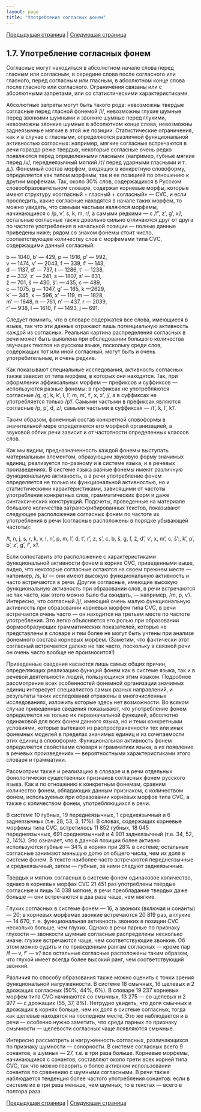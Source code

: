 ```yaml
---
layout: page
title: "Употребление согласных фонем"
---
```

[Предыдущая страница](016.html) | [Следующая страница](018.html)

## 1.7. Употребление согласных фонем 
Согласные могут находиться в абсолютном начале слова перед гласным или согласным, 
в середине слова после согласного или гласного, перед согласным или гласным, в абсолютном 
конце слова после гласного или согласного. Ограничения связаны или с абсолютными запретами, 
или со статистическими характеристиками. 

Абсолютные запреты могут быть такого рода: невозможны твердые согласные перед гласной
фонемой /i/, невозможны глухие шумные перед звонкими шумными и звонкие шумные перед глухими, 
невозможны звонкие шумные в абсолютном конце слова, невозможны заднеязычные мягкие в этой 
же позиции. Статистические ограничения, как и в случае с гласными, определяются различной
функциональной активностью согласных: например, мягкие согласные встречаются в речи гораздо 
реже твердых, некоторые согласные очень редко появляются перед определенными гласными 
(например, губные мягкие перед /u/, переднеязычный мягкий /t’/ перед ударными гласными и т. д.). 
Фонемный состав морфем, входящих в конкретную словоформу, определяется как типом морфемы,
так и ее позицией по отношению к другим морфемам. Так, около 30% слов, содержащихся в Русском 
cловообразовательном словаре, содержат корневые морфы, которые имеют структуру
«согласный + гласный + согласный» — СVC, и если проследить, какие согласные находятся
в начале таких морфем, то можно увидеть, что самыми частыми являются морфемы, 
начинающиеся с /p, v’, s, k, m, r/, а самыми редкими — с /f’, z’, g’, x’/, остальные согласные также
довольно сильно отличаются друг от друга по частоте употребления в начальной позиции —
полные данные приведены ниже; рядом со знаком фонемы стоит число, соответствующее 
количеству слов с морфемами типа СVС, содержащими данный согласный: 

b — 1040, b’ — 429, p — 1916, p’ — 992,  
v — 1474, v’ — 2043, f — 339, f’ — 143,  
d — 1137, d’ — 737, t — 1286, t’ — 1238,  
z — 332, z’ — 241, s — 1807, s’ — 831,  
ž — 701, š — 430, š’: — 435, c — 489,  
c — 1075, g — 1047, g’ — 165, k —2629,  
k’ — 345, x — 596, x’ — 119, m — 1828,  
m’ — 1648, n — 761, n’ — 437, r — 2039,  
r’ — 938, l — 1610, l’ — 1493, j — 691. 

Следует помнить, что в словаре содержатся все слова, имеющиеся в языке, так что эти 
данные отражают лишь потенциальную активность каждой из согласных. Реальная 
картина распределения согласных в речи может быть выявлена при обследовании 
большого количества звучащих текстов на русском языке, поскольку среди слов, 
содержащих тот или иной согласный, могут быть и очень употребительные, и очень редкие. 

Как показывают специальные исследования, активность согласных также зависит от типа морфем, 
в которых они находятся. Так, при оформлении аффиксальных морфем — префиксов и суффиксов — 
используются разные фонемы: в префиксах не употребляются согласные /g, g’, k, k’, l, l’, m, m’, f’, x, x’, j/, 
а в суффиксах не употребляется только /p’/. Самыми частыми в префиксах являются согласные /p, p’, d, z/,
самыми частыми в суффиксах — /t’, k, l’, k’/. 

Таким образом, фонемный состав конкретной словоформы в значительной мере определяется
его морфной организацией, а звуковой облик речи зависит и от частотности определенных классов слов. 

Как мы видим, предназначенность каждой фонемы выступать материальным элементом, 
образующим звуковую форму значимых единиц, реализуется по-разному и в системе языка, 
и в речевых произведениях. В системе языка разные фонемы имеют различную функциональную
активность, а в речи употребление фонем определяется не только их функциональной активностью,
но и статистическими характеристиками, зависящими от частоты употребления конкретных слов,
грамматических форм и даже синтаксических конструкций. Подсчеты, проведенные на материале 
большого количества затранскрибированных текстов, показывают следующее расположение 
согласных фонем по частоте их употребления в речи (согласные расположены в порядке убывающей частоты): 

/t, n, j, s, r, k, v, l, n’, p, m, l’, d, t’, r’, z, s’, c, b, š, g, f, ž, d’, v’, x, m’, c, š’:, k’, p’, b’, z’, g’, f’, x’/.

Если сопоставить это расположение с характеристиками функциональной активности фонем
в корнях CVC, приведенными выше, видно, что некоторые согласные остаются на своем 
прежнем месте — например, /s, k/ — они имеют высокую функциональную активность и
часто встречаются в речи. Другие согласные, имеющие высокую функциональную активность 
при образовании слов, в речи встречаются не так часто, как этого можно было бы ожидать, — 
например, /m, p, v’/. Интересно, что согласный /j/, имеющий очень малую функциональную
активность при образовании корневых морфем типа CVC, в речи встречается очень часто —
он находится на третьем месте по частоте употребления. Это легко объясняется его ролью при
образовании формообразующих грамматических показателей, которые не представлены в словаре
и тем более не могут быть учтены при анализе фонемного состава корневых морфем.
(Заметим, что фактически этот согласный встречается далеко не так часто, поскольку в связной
речи он очень часто вообще не произносится!) 

Приведенные сведения касаются лишь самых общих причин, определяющих реализацию 
функций фонем как в системе языка, так и в речевой деятельности людей, пользующихся этим языком. 
Подробное рассмотрение всех особенностей фонемной организации значимых единиц 
интересует специалистов самых разных направлений, и результаты таких исследований 
отражены в многочисленных исследованиях, изложить которые здесь нет возможности. 
Во всяком случае приведенные сведения показывают, что употребление фонем определяется
не только их первоначальной функцией, абсолютно одинаковой для всех фонем данного языка,
но и теми конкретными условиями, которые вытекают из распространенности тех или иных 
фонемных моделей в пределах значимых единиц и из сочетаемости этих единиц в словоформе. 
Функциональная активность фонем определяется свойствами словаря и грамматики языка, 
а их появление в речевых произведениях — вероятностными характеристиками этого словаря и грамматики. 

Рассмотрим также и реализацию в словаре и в речи отдельных фонологически существенных
признаков согласных фонем русского языка. Как и по отношению к конкретным фонемам, 
сравним количество фонем, обладающих данным признаком, с количеством фонем, используемых 
при образовании корневых морфов типа СVC, а также с количеством фонем, употребляющихся в речи. 

В системе 10 губных, 19 переднеязычных, 1 среднеязычный и 6 заднеязычных (т.е. 28, 53, 3, 17%).
В словах, содержащих корневые морфемы типа CVC, встретилось 11 852 губных, 
18 045 переднеязычных, 691 среднеязычный и 4 901 заднеязычный (т.е. 34, 52, 2, 14%). 
Это означает, что в данной позиции более активно используются губные — 34% в корнях 
при 28% в системе; остальные согласные занимают меньшую долю от общего числа, чем 
их доля в системе фонем. В тексте наиболее часто встречаются переднеязычные и
среднеязычный, затем — губные, за ними следуют заднеязычные. 

Твердых и мягких согласных в системе фонем одинаковое количество, однако
в корневых морфах CVC 21 451 раз употреблены твердые согласные и лишь 14 038 мягкие,
в речи преобладание твердых даже больше — они встречаются в два раза чаще, чем мягкие. 

Глухих согласных в системе фонем — 16, а звонких (включая и сонанты) — 20; в корневых 
морфемах звонкие встречаются 20 819 раз, а глухие — 14 670, т. е. функциональная активность
звонких в позиции CVC несколько больше, чем глухих. Однако в речи парные по признаку
глухости — звонкости шумные согласные распределены несколько иначе: глухие встречаются 
чаще, чем соответствующие звонкие. Об этом можно судить и по приведенным рангам
согласных — кроме пар /f — v, f’ — v’/ все остальные согласные расположены таким образом, 
что глухой имеет всегда более высокий ранг, чем соответствующий звонкий. 

Различия по способу образования также можно оценить с точки зрения функциональной 
нагруженности. В системе 18 смычных, 16 щелевых и 2 дрожащих согласных (50%, 44%, 6%). 
В словаре 19 237 корневых морфем типа CVC начинаются со смычных, 13 275 — со щелевых 
и 2 977 — с дрожащих (55, 37, 8%). Нетрудно увидеть, что доля смычных и дрожащих в корнях
больше, чем их доля в системе согласных, тогда как щелевые находятся на последнем месте. 
Это же наблюдается и в речи — особенно нужно заметить, что среди парных по признаку 
смычности — щелевости согласных чаще появляются смычные. 

Интересно рассмотреть и нагруженность согласных, различающихся по признаку шумности — 
сонорности. В системе согласных всего 9 сонантов, а шумных — 27, т.е. в три раза больше. 
Корневые морфемы, начинающиеся с сонантов, составляют около трети всех корней типа 
CVC, так что можно говорить о более активном использовании сонантов по сравнению с 
шумными согласными. В речи также наблюдается тенденция более частого употребления 
сонантов: если в системе их в три раза меньше, чем шумных, то в текстах — 
всего в полтора раза. 


[Предыдущая страница](016.html) | [Следующая страница](018.html)

